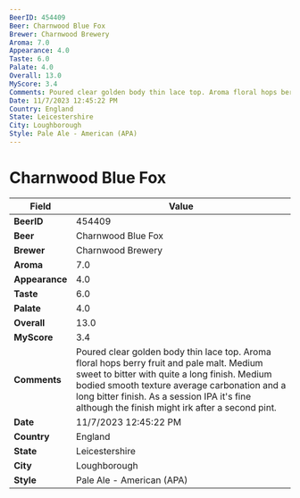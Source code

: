 ```yaml
---
BeerID: 454409
Beer: Charnwood Blue Fox
Brewer: Charnwood Brewery
Aroma: 7.0
Appearance: 4.0
Taste: 6.0
Palate: 4.0
Overall: 13.0
MyScore: 3.4
Comments: Poured clear golden body thin lace top. Aroma floral hops berry fruit and pale malt. Medium sweet to bitter with quite a long finish. Medium bodied smooth texture average carbonation and a long bitter finish. As a session IPA it's fine although the finish might irk after a second pint.
Date: 11/7/2023 12:45:22 PM
Country: England
State: Leicestershire
City: Loughborough
Style: Pale Ale - American (APA)
---
```


# Charnwood Blue Fox 

| Field         | Value |
|---------------|-------|
| **BeerID** | 454409 |
| **Beer** | Charnwood Blue Fox  |
| **Brewer** | Charnwood Brewery |
| **Aroma** | 7.0 |
| **Appearance** | 4.0 |
| **Taste** | 6.0 |
| **Palate** | 4.0 |
| **Overall** | 13.0 |
| **MyScore** | 3.4 |
| **Comments** | Poured clear golden body thin lace top. Aroma floral hops berry fruit and pale malt. Medium sweet to bitter with quite a long finish. Medium bodied smooth texture average carbonation and a long bitter finish. As a session IPA it's fine although the finish might irk after a second pint. |
| **Date** | 11/7/2023 12:45:22 PM |
| **Country** | England |
| **State** | Leicestershire |
| **City** | Loughborough |
| **Style** | Pale Ale - American (APA) |
